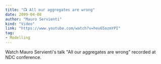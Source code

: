 ```yaml
---
title: "📺 All our aggregates are wrong"
date: 2099-04-08
author: "Mauro Servienti"
kind: "Video"
link: "https://www.youtube.com/watch?v=hev65ozmYPI"
tag:
- Modelling
---
```


Watch Mauro Servienti's talk "All our aggregates are wrong" recorded at NDC conference.

<!-- more -->

<YouTube id="hev65ozmYPI"></YouTube>
